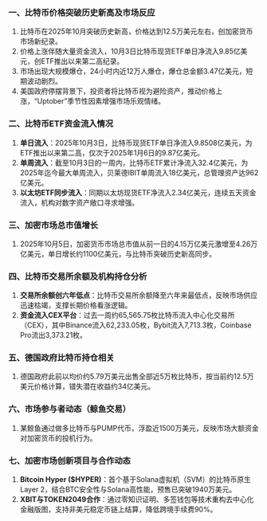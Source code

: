 ### 一、比特币价格突破历史新高及市场反应
1. 比特币在2025年10月突破历史新高，价格达到12.5万美元左右，创加密货币市场新纪录。
2. 价格上涨伴随大量资金流入，10月3日比特币现货ETF单日净流入9.85亿美元，创ETF推出以来第二高纪录。
3. 市场出现大规模爆仓，24小时内近12万人爆仓，爆仓总金额3.47亿美元，短期波动剧烈。
4. 美国政府停摆背景下，投资者将比特币视为避险资产，推动价格上涨，“Uptober”季节性因素增强市场乐观情绪。
### 二、比特币ETF资金流入情况
1. **单日流入**：2025年10月3日，比特币现货ETF单日净流入9.8508亿美元，为ETF推出以来第二高，仅次于2025年1月6日的9.87亿美元。
2. **单周流入**：截至10月3日的一周内，比特币ETF累计净流入32.4亿美元，为2025年迄今最大单周流入，贝莱德IBIT单周流入18亿美元，总管理资产达962亿美元。
3. **以太坊ETF同步流入**：同期以太坊现货ETF净流入2.34亿美元，连续五天资金流入，机构对数字资产敞口寻求增强。
### 三、加密市场总市值增长
1. 2025年10月5日，加密货币市场总市值从前一日的4.15万亿美元激增至4.26万亿美元，单日增长约1100亿美元，与比特币突破历史新高同步。
### 四、比特币交易所余额及机构持仓分析
1. **交易所余额创六年低点**：比特币交易所余额降至六年来最低点，反映市场供应迅速枯竭，支撑长期价格看涨逻辑。
2. **资金流入CEX平台**：过去一周约65,565.75枚比特币流入中心化交易所（CEX），其中Binance流入62,233.05枚，Bybit流入7,713.3枚，Coinbase Pro流出3,373.21枚。
### 五、德国政府比特币持仓相关
1. 德国政府此前以均价约5.79万美元出售全部近5万枚比特币，按当前约12.5万美元价格计算，错失潜在收益约34亿美元。
### 六、市场参与者动态（鲸鱼交易）
1. 某鲸鱼通过做多比特币与PUMP代币，浮盈近1500万美元，反映市场大额资金对加密货币的投机行为。
### 七、加密市场创新项目与合作动态
1. **Bitcoin Hyper ($HYPER)**：首个基于Solana虚拟机（SVM）的比特币原生Layer 2，结合BTC安全性与Solana高性能，预售已突破1940万美元。
2. **XBIT与TOKEN2049合作**：通过零知识证明、多签钱包等技术重构去中心化金融版图，支持非美元稳定币链上结算，降低跨境手续费90%。